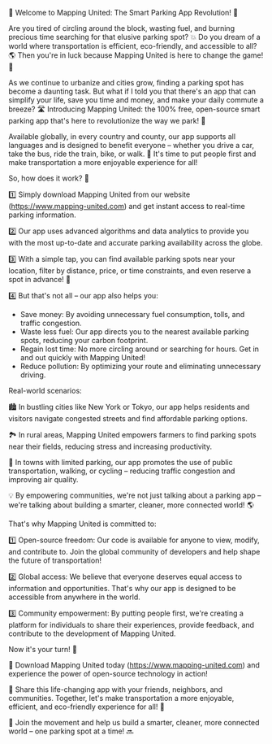 🚀 Welcome to Mapping United: The Smart Parking App Revolution! 🚀

Are you tired of circling around the block, wasting fuel, and burning precious time searching for that elusive parking spot? 💥 Do you dream of a world where transportation is efficient, eco-friendly, and accessible to all? 🌎 Then you're in luck because Mapping United is here to change the game! 🔴

As we continue to urbanize and cities grow, finding a parking spot has become a daunting task. But what if I told you that there's an app that can simplify your life, save you time and money, and make your daily commute a breeze? 🛣️ Introducing Mapping United: the 100% free, open-source smart parking app that's here to revolutionize the way we park! 🚀

Available globally, in every country and county, our app supports all languages and is designed to benefit everyone – whether you drive a car, take the bus, ride the train, bike, or walk. 🌟 It's time to put people first and make transportation a more enjoyable experience for all!

So, how does it work? 🤔

1️⃣ Simply download Mapping United from our website (https://www.mapping-united.com) and get instant access to real-time parking information.

2️⃣ Our app uses advanced algorithms and data analytics to provide you with the most up-to-date and accurate parking availability across the globe.

3️⃣ With a simple tap, you can find available parking spots near your location, filter by distance, price, or time constraints, and even reserve a spot in advance! 📅

4️⃣ But that's not all – our app also helps you:

* Save money: By avoiding unnecessary fuel consumption, tolls, and traffic congestion.
* Waste less fuel: Our app directs you to the nearest available parking spots, reducing your carbon footprint.
* Regain lost time: No more circling around or searching for hours. Get in and out quickly with Mapping United!
* Reduce pollution: By optimizing your route and eliminating unnecessary driving.

Real-world scenarios:

🏙️ In bustling cities like New York or Tokyo, our app helps residents and visitors navigate congested streets and find affordable parking options.

🏞️ In rural areas, Mapping United empowers farmers to find parking spots near their fields, reducing stress and increasing productivity.

🚂 In towns with limited parking, our app promotes the use of public transportation, walking, or cycling – reducing traffic congestion and improving air quality.

💡 By empowering communities, we're not just talking about a parking app – we're talking about building a smarter, cleaner, more connected world! 🌎

That's why Mapping United is committed to:

1️⃣ Open-source freedom: Our code is available for anyone to view, modify, and contribute to. Join the global community of developers and help shape the future of transportation!

2️⃣ Global access: We believe that everyone deserves equal access to information and opportunities. That's why our app is designed to be accessible from anywhere in the world.

3️⃣ Community empowerment: By putting people first, we're creating a platform for individuals to share their experiences, provide feedback, and contribute to the development of Mapping United.

Now it's your turn! 🎉

📲 Download Mapping United today (https://www.mapping-united.com) and experience the power of open-source technology in action!

💬 Share this life-changing app with your friends, neighbors, and communities. Together, let's make transportation a more enjoyable, efficient, and eco-friendly experience for all! 🌟

🚀 Join the movement and help us build a smarter, cleaner, more connected world – one parking spot at a time! 🔜